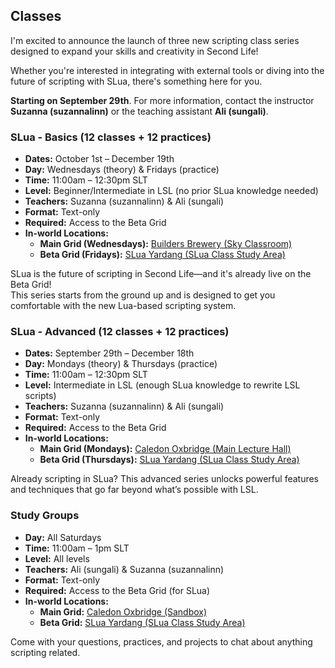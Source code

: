 ## Classes

I'm excited to announce the launch of three new scripting class series designed to expand your skills and creativity in Second Life!  

Whether you're interested in integrating with external tools or diving into the future of scripting with SLua, there's something here for you.  

**Starting on September 29th**. For more information, contact the instructor **Suzanna (suzannalinn)** or the teaching assistant **Ali (sungali)**.

### SLua - Basics (12 classes + 12 practices)

- **Dates:** October 1st – December 19th  
- **Day:** Wednesdays (theory) & Fridays (practice)  
- **Time:** 11:00am – 12:30pm SLT  
- **Level:** Beginner/Intermediate in LSL (no prior SLua knowledge needed)  
- **Teachers:** Suzanna (suzannalinn) & Ali (sungali)  
- **Format:** Text-only  
- **Required:** Access to the Beta Grid  
- **In-world Locations:**  
  - **Main Grid (Wednesdays):** [Builders Brewery (Sky Classroom)](https://maps.secondlife.com/secondlife/Builders%20Brewery/59/73/607)  
  - **Beta Grid (Fridays):** [SLua Yardang (SLua Class Study Area)](secondlife://Aditi/secondlife/SLua%20Yardang/157/8/23)

SLua is the future of scripting in Second Life—and it's already live on the Beta Grid!  
This series starts from the ground up and is designed to get you comfortable with the new Lua-based scripting system.

### SLua - Advanced (12 classes + 12 practices)

- **Dates:** September 29th – December 18th  
- **Day:** Mondays (theory) & Thursdays (practice)  
- **Time:** 11:00am – 12:30pm SLT  
- **Level:** Intermediate in LSL (enough SLua knowledge to rewrite LSL scripts)  
- **Teachers:** Suzanna (suzannalinn) & Ali (sungali)  
- **Format:** Text-only  
- **Required:** Access to the Beta Grid  
- **In-world Locations:**  
  - **Main Grid (Mondays):** [Caledon Oxbridge (Main Lecture Hall)](http://maps.secondlife.com/secondlife/Caledon%20Oxbridge/72/140/29)  
  - **Beta Grid (Thursdays):** [SLua Yardang (SLua Class Study Area)](secondlife://Aditi/secondlife/SLua%20Yardang/157/8/23)

Already scripting in SLua? This advanced series unlocks powerful features and techniques that go far beyond what’s possible with LSL.

### Study Groups

- **Day:** All Saturdays  
- **Time:** 11:00am – 1pm SLT  
- **Level:** All levels  
- **Teachers:** Ali (sungali) & Suzanna (suzannalinn)  
- **Format:** Text-only  
- **Required:** Access to the Beta Grid (for SLua)  
- **In-world Locations:**  
  - **Main Grid:** [Caledon Oxbridge (Sandbox)](http://maps.secondlife.com/secondlife/Caledon%20Oxbridge/53/48/1500)  
  - **Beta Grid:** [SLua Yardang (SLua Class Study Area)](secondlife://Aditi/secondlife/SLua%20Yardang/157/8/23) 

Come with your questions, practices, and projects to chat about anything scripting related.
